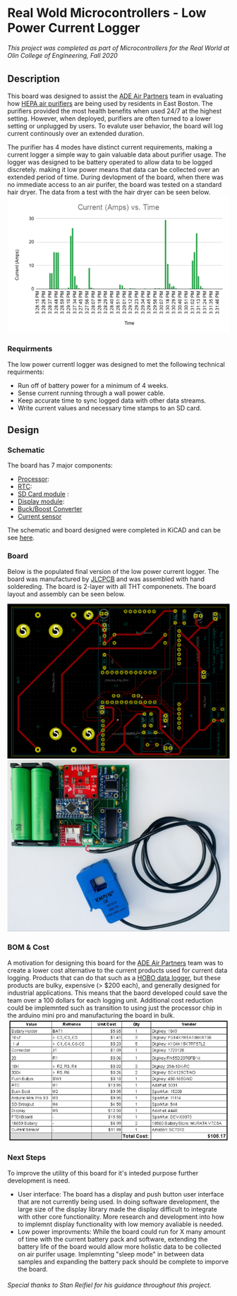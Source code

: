 # Real Wold Microcontrollers - Low Power Current Logger
###### This project was completed as part of Microcontrollers for the Real World at Olin College of Engineering, Fall 2020
## Description
This board was designed to assist the [ADE Air Partners](https://www.airpartners.org/) team in evaluating how [HEPA air purifiers](https://austinair.com/shop/healthmate/) are being used by residents in East Boston. The purifiers provided the most health benefits when used 24/7 at the highest setting.  However, when deployed, purifiers are often turned to a lower setting or unplugged by users. To evalute user behavior, the board will log current continously over an extended duration.

The purifier has 4 modes have distinct current requirements, making a current logger a simple way to gain valuable data about purifier usage.  The logger was designed to be battery operated to allow data to be logged discretely.  making it low power means that data can be collected over an extended period of time. During devlopment of the board, when there was no immediate access to an air purifer, the board was tested on a standard hair dryer. The data from a test with the hair dryer can be seen below.  
![Plot](https://github.com/amfry/real_world_microcontrollers/blob/main/images/Current%20(Amps)%20vs.%20Time.png)  
### Requirments
The low power currentl logger was designed to met the following technical requirments:
- Run off of battery power for a minimum of 4 weeks.
- Sense current running through a wall power cable.
- Keep accurate time to sync logged data with other data streams.
- Write current values and necessary time stamps to an SD card.
## Design
### Schematic
The board has 7 major components:
- [Processor](https://www.sparkfun.com/products/11114):
- [RTC](https://www.adafruit.com/product/3013):
- [SD Card module](https://www.sparkfun.com/products/544) :
- [Display module](https://www.adafruit.com/product/4440#technical-details):
- [Buck/Boost Converter](https://www.sparkfun.com/products/15208)
- [Current sensor](https://learn.openenergymonitor.org/electricity-monitoring/ct-sensors/yhdc-sct-013-000-ct-sensor-report)

The schematic and board designed were completed in KiCAD and can be see [here](https://github.com/amfry/real_world_microcontrollers/blob/main/hardware/low_current_data_logger.zip).  
### Board
Below is the populated final version of the low power current logger. The board was manufactured by [JLCPCB](https://jlcpcb.com/) and was assembled with hand soldereding.  The board is 2-layer with all THT componenets. The board layout and assembly can be seen below.  

![PCB](https://github.com/amfry/real_world_microcontrollers/blob/main/images/layout.PNG)
![PCB](https://github.com/amfry/real_world_microcontrollers/blob/main/images/board_rotated.jpg)  

### BOM & Cost
A motivation for designing this board for the [ADE Air Partners](https://www.airpartners.org/) team was to create a lower cost alternative to the current products used for current data logging. Products that can do that such as a [HOBO data logger](https://www.onsetcomp.com/products/data-loggers/ux120-006m/), but these products are bulky, expensive (> $200 each), and generally designed for industrial applications. This means that the baord developed could save the team over a 100 dollars for each logging unit. Additional cost reduction could be implemnted such as transition to using just the processor chip in the arduino mini pro and manufacturing the board in bulk.
![BOM](https://github.com/amfry/real_world_microcontrollers/blob/main/images/BOM.JPG)
### Next Steps
To improve the utility of this board for it's inteded purpose further development is need.
- User interface: The board has a display and push button user interface that are not currently being used. In doing software development, the large size of the display library made the display difficult to integrate with other core functionality. More research and development into how to implemnt display functionality with low memory avaliable is needed.
- Low power improvments: While the board could run for X many amount of time with the current battery pack and software, extending the battery life of the board would allow more holistic data to be collected on air purifer usage. Implemnting "sleep mode" in between data samples and expanding the battery pack should be complete to imporve the board.
###### Special thanks to Stan Reifiel for his guidance throughout this project.
